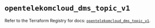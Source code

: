 # `opentelekomcloud_dms_topic_v1`

Refer to the Terraform Registry for docs: [`opentelekomcloud_dms_topic_v1`](https://registry.terraform.io/providers/opentelekomcloud/opentelekomcloud/1.36.35/docs/resources/dms_topic_v1).

